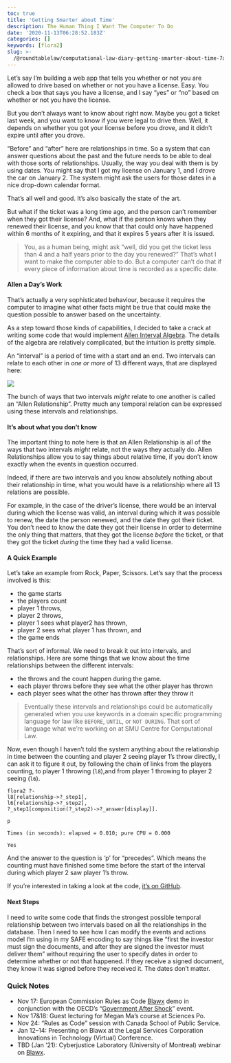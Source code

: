 ```yaml
---
toc: true
title: 'Getting Smarter about Time'
description: The Human Thing I Want The Computer To Do
date: '2020-11-13T06:28:52.183Z'
categories: []
keywords: [flora2]
slug: >-
  /@roundtablelaw/computational-law-diary-getting-smarter-about-time-7a72f5275ca7
---
```


Let’s say I’m building a web app that tells you whether or not you are allowed to drive based on whether or not you have a license. Easy. You check a box that says you have a license, and I say “yes” or “no” based on whether or not you have the license.

But you don’t always want to know about right now. Maybe you got a ticket last week, and you want to know if you were legal to drive then. Well, it depends on whether you got your license before you drove, and it didn’t expire until after you drove.

“Before” and “after” here are relationships in time. So a system that can answer questions about the past and the future needs to be able to deal with those sorts of relationships. Usually, the way you deal with them is by using dates. You might say that I got my license on January 1, and I drove the car on January 2. The system might ask the users for those dates in a nice drop-down calendar format.

That’s all well and good. It’s also basically the state of the art.

But what if the ticket was a long time ago, and the person can’t remember when they got their license? And, what if the person knows when they renewed their license, and you know that that could only have happened within 6 months of it expiring, and that it expires 5 years after it is issued.

> You, as a human being, might ask “well, did you get the ticket less than 4 and a half years prior to the day you renewed?” That’s what I want to make the computer able to do. But a computer can’t do that if every piece of information about time is recorded as a specific date.

#### Allen a Day’s Work

That’s actually a very sophisticated behaviour, because it requires the computer to imagine what other facts might be true that could make the question possible to answer based on the uncertainty.

As a step toward those kinds of capabilities, I decided to take a crack at writing some code that would implement [Allen Interval Algebra](https://thomasalspaugh.org/pub/fnd/allen.html). The details of the algebra are relatively complicated, but the intuition is pretty simple.

An “interval” is a period of time with a start and an end. Two intervals can relate to each other in _one or more_ of 13 different ways, that are displayed here:

![](/1__Jc7W8eWBvsxVyXUdrNWPJA.png)

The bunch of ways that two intervals _might_ relate to one another is called an “Allen Relationship”. Pretty much any temporal relation can be expressed using these intervals and relationships.

#### It’s about what you don’t know

The important thing to note here is that an Allen Relationship is all of the ways that two intervals _might_ relate, not the ways they actually do. Allen Relationships allow you to say things about relative time, if you don’t know exactly when the events in question occurred.

Indeed, if there are two intervals and you know absolutely nothing about their relationship in time, what you would have is a relationship where all 13 relations are possible.

For example, in the case of the driver’s license, there would be an interval during which the license was valid, an interval during which it was possible to renew, the date the person renewed, and the date they got their ticket. You don’t need to know the date they got their license in order to determine the only thing that matters, that they got the license _before_ the ticket, or that they got the ticket _during_ the time they had a valid license.

#### A Quick Example

Let’s take an example from Rock, Paper, Scissors. Let’s say that the process involved is this:

*   the game starts
*   the players count
*   player 1 throws,
*   player 2 throws,
*   player 1 sees what player2 has thrown,
*   player 2 sees what player 1 has thrown, and
*   the game ends

That’s sort of informal. We need to break it out into intervals, and relationships. Here are some things that we know about the time relationships between the different intervals:

*   the throws and the count happen during the game.
*   each player throws before they see what the other player has thrown
*   each player sees what the other has thrown after they throw it

> Eventually these intervals and relationships could be automatically generated when you use keywords in a domain specific programming language for law like `BEFORE`, `UNTIL`, or `NOT DURING`. That sort of language what we’re working on at SMU Centre for Computational Law.

Now, even though I haven’t told the system anything about the relationship in time between the counting and player 2 seeing player 1’s throw directly, I can ask it to figure it out, by following the chain of links from the players counting, to player 1 throwing (`l8`),and from player 1 throwing to player 2 seeing (`l6`).
```
flora2 ?-   
l8[relationship->?_step1],  
l6[relationship->?_step2],  
?_step1[composition(?_step2)->?_answer[display]].

p

Times (in seconds): elapsed = 0.010; pure CPU = 0.000

Yes
```
And the answer to the question is ‘p’ for “precedes”. Which means the counting must have finished some time before the start of the interval during which player 2 saw player 1’s throw.

If you’re interested in taking a look at the code, [it’s on GitHub](https://github.com/Gauntlet173/xf2/blob/primary/allen.flr).

#### Next Steps

I need to write some code that finds the strongest possible temporal relationship between two intervals based on all the relationships in the database. Then I need to see how I can modify the events and actions model I’m using in my SAFE encoding to say things like “first the investor must sign the documents, and after they are signed the investor must deliver them” without requiring the user to specify dates in order to determine whether or not that happened. If they receive a signed document, they know it was signed before they received it. The dates don’t matter.

### Quick Notes

*   Nov 17: European Commission Rules as Code [Blawx](https://www.blawx.com/) demo in conjunction with the OECD’s “[Government After Shock](https://gov-after-shock.oecd-opsi.org/)” event.
*   Nov 17&18: Guest lecturing for Megan Ma’s course at Sciences Po.
*   Nov 24: “Rules as Code” session with Canada School of Public Service.
*   Jan 12–14: Presenting on Blawx at the Legal Services Corporation Innovations in Technology (Virtual) Conference.
*   TBD (Jan ’21): Cyberjustice Laboratory (University of Montreal) webinar on [Blawx](https://www.blawx.com/).